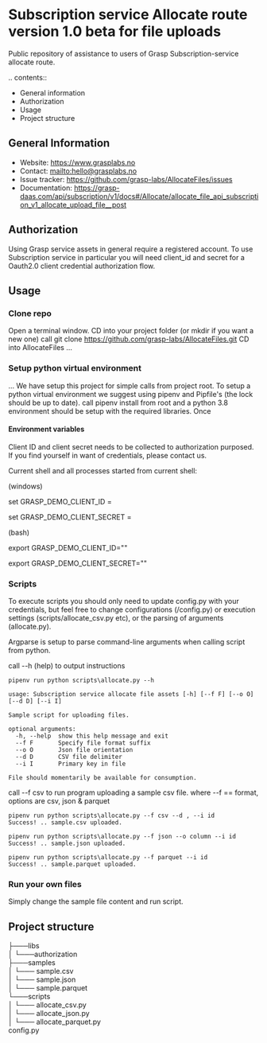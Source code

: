 Subscription service Allocate route version 1.0 beta for file uploads
=====================================
Public repository of assistance to users of Grasp Subscription-service allocate route.

.. contents::

- General information
- Authorization
- Usage
- Project structure

General Information
-------------------

- Website: https://www.grasplabs.no
- Contact: <mailto:hello@grasplabs.no>
- Issue tracker: https://github.com/grasp-labs/AllocateFiles/issues
- Documentation: https://grasp-daas.com/api/subscription/v1/docs#/Allocate/allocate_file_api_subscription_v1_allocate_upload_file__post

Authorization
-----------------------

Using Grasp service assets in general require a registered account. To use Subscription service
in particular you will need client_id and secret for a Oauth2.0 client credential authorization flow.

Usage
-----------------------
### Clone repo
Open a terminal window.
CD into your project folder (or mkdir <your-folder-name> if you want a new one)
call git clone https://github.com/grasp-labs/AllocateFiles.git
CD into AllocateFiles
...

### Setup python virtual environment
...
We have setup this project for simple calls from project root.
To setup a python virtual environment we suggest using pipenv and Pipfile's (the lock should be up to date).
call pipenv install from root and a python 3.8 environment should be setup with the required libraries.
Once

#### Environment variables
Client ID and client secret needs to be collected to authorization purposed.
If you find yourself in want of credentials, please contact us.

Current shell and all processes started from current shell:

(windows)

set GRASP_DEMO_CLIENT_ID = <your client id>

set GRASP_DEMO_CLIENT_SECRET =<your secret>

(bash)

export GRASP_DEMO_CLIENT_ID="<your client id>"

export GRASP_DEMO_CLIENT_SECRET="<your secret>"

### Scripts
To execute scripts you should only need to update config.py with your credentials, but
feel free to change configurations (/config.py) or execution settings (scripts/allocate_csv.py etc),
or the parsing of arguments (allocate.py).

Argparse is setup to parse command-line arguments when calling script from python.

call --h (help) to output instructions
````commandline
pipenv run python scripts\allocate.py --h

usage: Subscription service allocate file assets [-h] [--f F] [--o O] [--d D] [--i I]

Sample script for uploading files.

optional arguments:
  -h, --help  show this help message and exit
  --f F       Specify file format suffix
  --o O       Json file orientation
  --d D       CSV file delimiter
  --i I       Primary key in file

File should momentarily be available for consumption.

````
call --f csv to run program uploading a sample csv file.
where --f == format, options are csv, json & parquet
````commandline
pipenv run python scripts\allocate.py --f csv --d , --i id
Success! .. sample.csv uploaded.

pipenv run python scripts\allocate.py --f json --o column --i id
Success! .. sample.json uploaded.

pipenv run python scripts\allocate.py --f parquet --i id
Success! .. sample.parquet uploaded.
````

### Run your own files
Simply change the sample file content and run script.

Project structure
-----------------------

├───libs <br>
│   └───authorization <br>
├───samples <br>
│   └─── sample.csv <br>
│   └─── sample.json <br>
│   └─── sample.parquet <br>
└───scripts <br>
│   └─── allocate_csv.py <br>
│   └─── allocate_json.py <br>
│   └─── allocate_parquet.py <br>
config.py <br>
